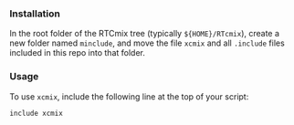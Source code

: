 ### Installation

In the root folder of the RTCmix tree (typically `${HOME}/RTcmix`), create a new folder named `minclude`, and move the file `xcmix` and all `.include` files included in this repo into that folder.

### Usage

To use `xcmix`, include the following line at the top of your script:
```
include xcmix
```
